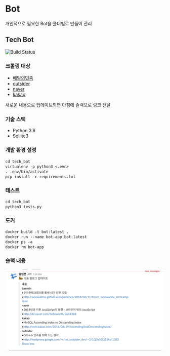 # Bot
 개인적으로 필요한 Bot을 폴더별로 만들어 관리

## Tech Bot
![Build Status](https://semaphoreci.com/api/v1/namgunghyeon/bot/branches/master/badge.svg)
### 크롤링 대상
 - [배달의민족](http://woowabros.github.io/)
 - [outsider](https://blog.outsider.ne.kr/)
 - [naver](https://d2.naver.com/home)
 - [kakao](http://tech.kakao.com/)

새로운 내용으로 업데이트되면 아침에 슬랙으로 링크 전달

### 기술 스택
- Python 3.6
- Sqllite3

### 개발 환경 설정
```shell
cd tech_bot
virtualenv -p python3 <.evn>
. .env/bin/activate
pip install -r requirements.txt
```

### 테스트
```shell
cd tech_bot
python3 tests.py
```

### 도커
```
docker build -t bot:latest .
docker run --name bot-app bot:latest
docker ps -a
docker rm bot-app
```

### 슬랙 내용
![image](slack_message.png)

